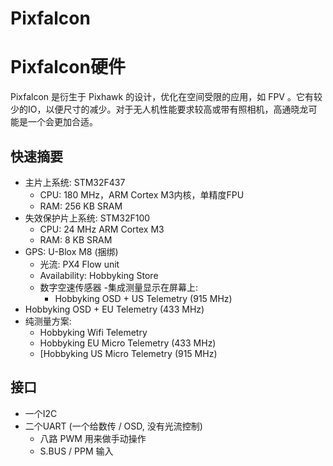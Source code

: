 # Pixfalcon

# Pixfalcon硬件

Pixfalcon 是衍生于 Pixhawk 的设计，优化在空间受限的应用，如 FPV 。它有较少的IO，以便尺寸的减少。对于无人机性能要求较高或带有照相机，高通晓龙可能是一个会更加合适。



## 快速摘要

-  主片上系统: STM32F437
    - CPU: 180 MHz，ARM Cortex M3内核，单精度FPU
    - RAM: 256 KB SRAM 
-   失效保护片上系统: STM32F100
    - CPU: 24 MHz ARM Cortex M3
    - RAM: 8 KB SRAM
-   GPS: U-Blox M8 (捆绑)
    - 光流: PX4 Flow unit
    - Availability: Hobbyking Store
    - 数字空速传感器
    -集成测量显示在屏幕上:
      - Hobbyking OSD + US Telemetry (915 MHz)
-   Hobbyking OSD + EU Telemetry (433 MHz)
-   纯测量方案:
    - Hobbyking Wifi Telemetry
    - Hobbyking EU Micro Telemetry (433 MHz)
    - [Hobbyking US Micro Telemetry (915 MHz)

## 接口

- 一个I2C
- 二个UART (一个给数传 / OSD, 没有光流控制)
  - 八路 PWM 用来做手动操作
  - S.BUS / PPM 输入
